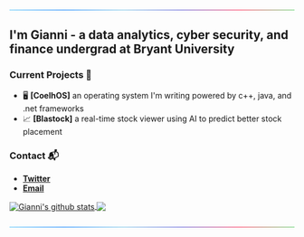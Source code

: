 ![line](https://github.com/DPM97/DPM97/blob/master/line.gif)
## I'm Gianni - a data analytics, cyber security, and finance undergrad at Bryant University

### Current Projects 🎨
- 🖥️ **[CoelhOS]** an operating system I'm writing powered by c++, java, and .net frameworks
- 📈 **[Blastock]** a real-time stock viewer using AI to predict better stock placement
### Contact 📬
- **[Twitter](https://twitter.com/gvxnnv)**
- **[Email](mailto:redact@tutanota.com)**

<a href="https://github.com/anuraghazra/github-readme-stats">
  <img align="center" src="https://github-readme-stats.vercel.app/api?username=dieslowly&theme=cobalt&count_private=true&show_icons=true" alt="Gianni's github stats" />
</a>
<a href="https://github.com/anuraghazra/github-readme-stats">
  <img align="center" src="https://github-readme-stats.vercel.app/api/top-langs/?username=dieslowly&theme=cobalt&layout=compact" />
</a>

![line](https://github.com/DPM97/DPM97/blob/master/line.gif) 
